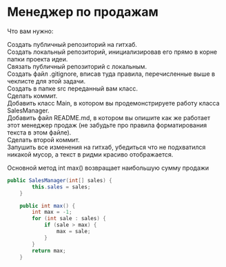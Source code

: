 # Менеджер по продажам
Что вам нужно:

Создать публичный репозиторий на гитхаб.  
Создать локальный репозиторий, инициализировав его прямо в корне папки проекта идеи.  
Связать публичный репозиторий с локальным.  
Создать файл .gitignore, вписав туда правила, перечисленные выше в чеклисте для этой задачи.  
Создать в папке src переданный вам класс.  
Сделать коммит.  
Добавить класс Main, в котором вы продемонстрируете работу класса SalesManager.  
Добавить файл README.md, в котором вы опишите как же работает этот менеджер продаж (не забудьте про правила форматирования текста в этом файле).  
Сделать второй коммит.  
Запушить все изменения на гитхаб, убедиться что не подхватился никакой мусор, а текст в ридми красиво отображается.  

Основной метод int max() возвращает наибольшую сумму продажи
```java
public SalesManager(int[] sales) {
        this.sales = sales;
    }

    public int max() {
        int max = -1;
        for (int sale : sales) {
            if (sale > max) {
                max = sale;
            }
        }
        return max;
    }
```
